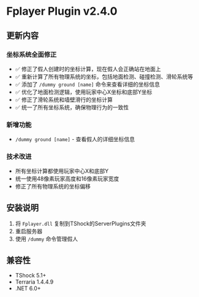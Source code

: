 # Fplayer Plugin v2.4.0

## 更新内容

### 坐标系统全面修正
- ✅ 修正了假人创建时的坐标计算，现在假人会正确站在地面上
- ✅ 重新计算了所有物理系统的坐标，包括地面检测、碰撞检测、滑轮系统等
- ✅ 添加了 `/dummy ground [name]` 命令来查看详细的坐标信息
- ✅ 优化了地面检测逻辑，使用玩家中心X坐标和底部Y坐标
- ✅ 修正了滑轮系统和墙壁滑行的坐标计算
- ✅ 统一了所有坐标系统，确保物理行为的一致性

### 新增功能
- `/dummy ground [name]` - 查看假人的详细坐标信息

### 技术改进
- 所有坐标计算都使用玩家中心X和底部Y
- 统一使用48像素玩家高度和16像素玩家宽度
- 修正了所有物理系统的坐标偏移

## 安装说明

1. 将 `Fplayer.dll` 复制到TShock的ServerPlugins文件夹
2. 重启服务器
3. 使用 `/dummy` 命令管理假人

## 兼容性
- TShock 5.1+
- Terraria 1.4.4.9
- .NET 6.0+ 